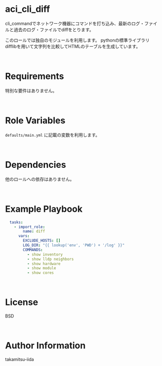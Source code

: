 # aci_cli_diff

cli_commandでネットワーク機器にコマンドを打ち込み、最新のログ・ファイルと過去のログ・ファイルでdiffをとります。

このロールでは独自のモジュールを利用します。
pythonの標準ライブラリdifflibを用いて文字列を比較してHTMLのテーブルを生成しています。

<br>

# Requirements

特別な要件はありません。

<br>

# Role Variables

`defaults/main.yml` に記載の変数を利用します。

<br>

# Dependencies

他のロールへの依存はありません。

<br>

# Example Playbook

```yml
  tasks:
    - import_role:
        name: diff
      vars:
        EXCLUDE_HOSTS: []
        LOG_DIR: "{{ lookup('env', 'PWD') + '/log' }}"
        COMMANDS:
          - show inventory
          - show lldp neighbors
          - show hardware
          - show module
          - show cores
```

<br>

# License

BSD

<br>

# Author Information

takamitsu-iida
